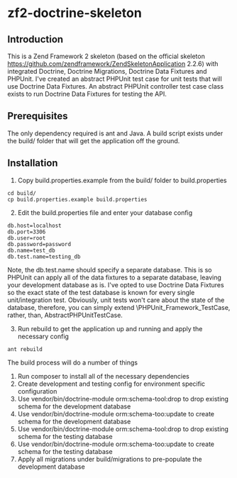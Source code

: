 zf2-doctrine-skeleton
=======================

Introduction
------------
This is a Zend Framework 2 skeleton (based on the official skeleton https://github.com/zendframework/ZendSkeletonApplication 2.2.6) with
integrated Doctrine, Doctrine Migrations, Doctrine Data Fixtures and PHPUnit. I've created an abstract PHPUnit test case for unit tests
that will use Doctrine Data Fixtures. An abstract PHPUnit controller test case class exists to run Doctrine Data Fixtures for testing the API.

Prerequisites
------------
The only dependency required is ant and Java. A build script exists under the build/ folder that will get the application off the ground.


Installation
------------
1. Copy build.properties.example from the build/ folder to build.properties
```
cd build/
cp build.properties.example build.properties
```

2. Edit the build.properties file and enter your database config
```
db.host=localhost
db.port=3306
db.user=root
db.password=password
db.name=test_db
db.test.name=testing_db
```

Note, the db.test.name should specify a separate database. This is so PHPUnit can apply all of the data fixtures to a separate database, leaving
your development database as is. I've opted to use Doctrine Data Fixtures so the exact state of the test database is known for every single
unit/integration test. Obviously, unit tests won't care about the state of the database, therefore, you can simply extend \PHPUnit_Framework_TestCase,
rather, than, AbstractPHPUnitTestCase.

3. Run rebuild to get the application up and running and apply the necessary config
```
ant rebuild
```

The build process will do a number of things
1. Run composer to install all of the necessary dependencies
2. Create development and testing config for environment specific configuration
3. Use vendor/bin/doctrine-module orm:schema-tool:drop to drop existing schema for the development database
4. Use vendor/bin/doctrine-module orm:schema-too:update to create schema for the development database
5. Use vendor/bin/doctrine-module orm:schema-tool:drop to drop existing schema for the testing database
6. Use vendor/bin/doctrine-module orm:schema-too:update to create schema for the testing database
7. Apply all migrations under build/migrations to pre-populate the development database